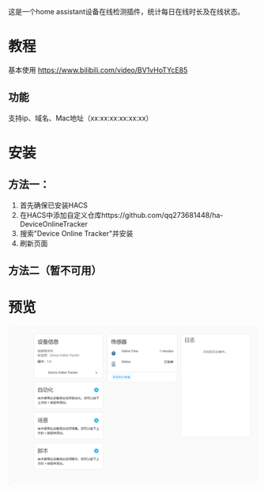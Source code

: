 这是一个home assistant设备在线检测插件，统计每日在线时长及在线状态。

# 教程
基本使用 https://www.bilibili.com/video/BV1vHoTYcE85
## 功能
支持ip、域名、Mac地址（xx:xx:xx:xx:xx:xx）

# 安装
## 方法一：
1. 首先确保已安装HACS
2. 在HACS中添加自定义仓库https://github.com/qq273681448/ha-DeviceOnlineTracker
3. 搜索"Device Online Tracker"并安装
4. 刷新页面
## 方法二（暂不可用）

# 预览
![Alt text](img/image.png)